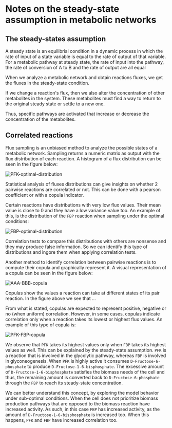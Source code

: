 # Notes on the steady-state assumption in metabolic networks


## The steady-states assumption

A steady state is an equilibrial condition in a dynamic process in which the rate of input of a state variable is equal to the rate of output of that variable.
For a metabolic pathway at steady state, the rate of input into the pathway, the rate of conversion of A to B and the rate of output are all equal

When we analyze a metabolic network and obtain reactions fluxes, we get the fluxes in the steady-state condition.

If we change a reaction's flux, then we also alter the concentration of other metabolites in the system.
These metabolites must find a way to return to the original steady state or settle to a new one.

Thus, specific pathways are activated that increase or decrease the concentration of the metabolites.


## Correlated reactions

Flux sampling is an unbiased method to analyze the possible states of a metabolic network.
Sampling returns a numeric matrix as output with the flux distribution of each reaction.
A histogram of a flux distribution can be seen in the figure below:

![PFK-optimal-distribution](img/)

Statistical analysis of fluxes distributions can give insights on whether 2 pairwise reactions are correlated or not.
This can be done with a pearson coefficient or with a copula indicator.

Certain reactions have distributions with very low flux values. Their mean value is close to 0 and they have a low variance value too.
An example of this, is the distribution of the `FBP` reaction when sampling under the optimal conditions:

![FBP-optimal-distribution](img/)

Correlation tests to compare this distributions with others are nonsense and they may produce false information.
So we can identify this type of distributions and ingore them when applying correlation tests.

Another method to identify correlation between pairwise reactions is to compute their copula and graphically represent it.
A visual representation of a copula can be seen in the figure below:

![AAA-BBB-copula](img/)

Copulas show the values a reaction can take at different states of its pair reaction.
In the figure above we see that ...

From what is stated, copulas are expected to represent positive, negative or no (when uniform) correlation.
However, in some cases, copulas indicate correlation only when a reaction takes its lowest or highest flux values.
An example of this type of copula is:

![PFK-FBP-copula](img/)

We observe that `PFK` takes its highest values only when `FBP` takes its highest values as well.
This can be explained by the steady-state assumption. `PFK` is a reaction that is involved in the glycolytic pathway,
whereas `FBP` is involved in glyconeogenesis. When `PFK` is highly active it consumes `D-Fructose-6-phosphate` to produce
`D-Fructose-1-6-bisphosphate`. The excessive amount of `D-Fructose-1-6-bisphosphate` satisfies the biomass needs of the cell
and thus, the remaining amount is converted back to `D-Fructose-6-phosphate` through the `FBP` to reach its steady-state concentration.

We can better understand this concept, by exploring the model behavior under sub-optimal conditions. When the cell does not prioritize biomass
production pathways that are opposed to the biomass reaction have increased activity. As such, in this case `FBP` has increased activity,
as the amount of `D-Fructose-1-6-bisphosphate` is increased too. When this happens, `PFK` and `FBP` have increased correlation too.

